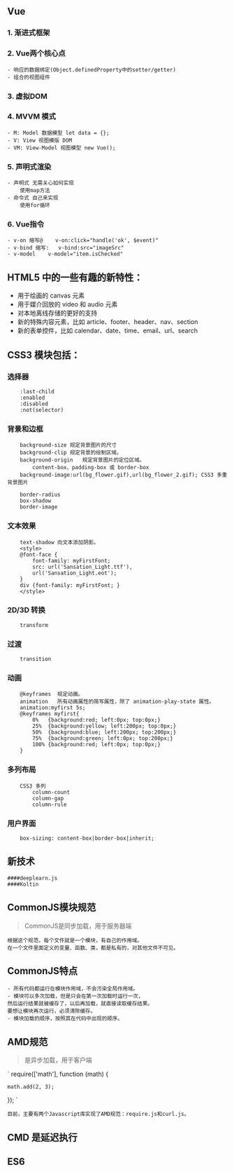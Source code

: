 ## Vue
### 1. 渐进式框架
### 2. Vue两个核心点
    - 响应的数据绑定(Object.definedProperty中的setter/getter)
    - 组合的视图组件
### 3. 虚拟DOM
### 4. MVVM 模式
    - M: Model 数据模型 let data = {};
    - V: View 视图模版 DOM
    - VM: View-Model 视图模型 new Vue();
### 5. 声明式渲染
    - 声明式 无需关心如何实现
        使用map方法
    - 命令式 自己来实现
        使用for循环
### 6. Vue指令
    - v-on 缩写@    v-on:click="handle('ok', $event)"
    - v-bind 缩写:   v-bind:src="imageSrc"
    - v-model    v-model="item.isChecked"




## HTML5 中的一些有趣的新特性：
- 用于绘画的 canvas 元素
- 用于媒介回放的 video 和 audio 元素
- 对本地离线存储的更好的支持
- 新的特殊内容元素，比如 article、footer、header、nav、section
- 新的表单控件，比如 calendar、date、time、email、url、search

## CSS3 模块包括：
   ### 选择器
        :last-child
        :enabled
        :disabled
        :not(selector)
   ### 背景和边框
        background-size	规定背景图片的尺寸
        background-clip	规定背景的绘制区域。
        background-origin	规定背景图片的定位区域。
            content-box、padding-box 或 border-box
        background-image:url(bg_flower.gif),url(bg_flower_2.gif); CSS3 多重背景图片

        border-radius
        box-shadow
        border-image
   ### 文本效果
        text-shadow	向文本添加阴影。
        <style>
        @font-face {
            font-family: myFirstFont;
            src: url('Sansation_Light.ttf'),
            url('Sansation_Light.eot');
        }
        div {font-family: myFirstFont; }
        </style>
   ### 2D/3D 转换
        transform
   ### 过渡
        transition
   ### 动画
        @keyframes	规定动画。
        animation	所有动画属性的简写属性，除了 animation-play-state 属性。
        animation:myfirst 5s;
        @keyframes myfirst{
            0%   {background:red; left:0px; top:0px;}
            25%  {background:yellow; left:200px; top:0px;}
            50%  {background:blue; left:200px; top:200px;}
            75%  {background:green; left:0px; top:200px;}
            100% {background:red; left:0px; top:0px;}
        }
   ### 多列布局
        CSS3 多列
            column-count
            column-gap
            column-rule
   ### 用户界面
        box-sizing: content-box|border-box|inherit;

## 新技术
    ####deeplearn.js
    ####Koltin
    
## CommonJS模块规范

> CommonJS是同步加载，用于服务器端

    根据这个规范，每个文件就是一个模块，有自己的作用域。
    在一个文件里面定义的变量、函数、类，都是私有的，对其他文件不可见。 
    
## CommonJS特点  

    - 所有代码都运行在模块作用域，不会污染全局作用域。
    - 模块可以多次加载，但是只会在第一次加载时运行一次，
    然后运行结果就被缓存了，以后再加载，就直接读取缓存结果。
    要想让模块再次运行，必须清除缓存。
    - 模块加载的顺序，按照其在代码中出现的顺序。    
    
## AMD规范

> 是异步加载，用于客户端

` 
require(['math'], function (math) {

    math.add(2, 3);

});
 `
    
    目前，主要有两个Javascript库实现了AMD规范：require.js和curl.js。
    
## CMD 是延迟执行

## ES6
    
    
    
    
    
    
    
    
    
    
    
